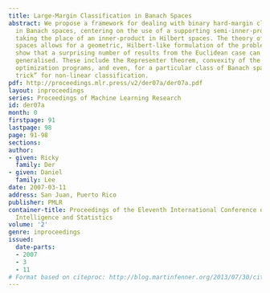 ```yaml
---
title: Large-Margin Classification in Banach Spaces
abstract: We propose a framework for dealing with binary hard-margin classification
  in Banach spaces, centering on the use of a supporting semi-inner-product (s.i.p.)
  taking the place of an inner-product in Hilbert spaces. The theory of semi-inner-product
  spaces allows for a geometric, Hilbert-like formulation of the problems, and we
  show that a surprising number of results from the Euclidean case can be appropriately
  generalised. These include the Representer theorem, convexity of the associated
  optimization programs, and even, for a particular class of Banach spaces, a “kernel
  trick” for non-linear classification.
pdf: http://proceedings.mlr.press/v2/der07a/der07a.pdf
layout: inproceedings
series: Proceedings of Machine Learning Research
id: der07a
month: 0
firstpage: 91
lastpage: 98
page: 91-98
sections: 
author:
- given: Ricky
  family: Der
- given: Daniel
  family: Lee
date: 2007-03-11
address: San Juan, Puerto Rico
publisher: PMLR
container-title: Proceedings of the Eleventh International Conference on Artificial
  Intelligence and Statistics
volume: '2'
genre: inproceedings
issued:
  date-parts:
  - 2007
  - 3
  - 11
# Format based on citeproc: http://blog.martinfenner.org/2013/07/30/citeproc-yaml-for-bibliographies/
---
```

